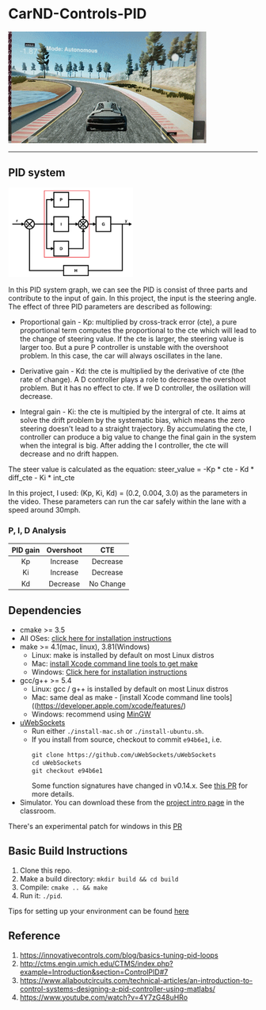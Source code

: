 # CarND-Controls-PID

<img src="./graph/result.gif">

---

## PID system

<img src="./graph/system.PNG" width="50%" height="50%">

In this PID system graph, we can see the PID is consist of three parts and contribute to the input of gain. In this project, the input is the steering angle.
The effect of three PID parameters are described as following: 

* Proportional gain - Kp: multiplied by cross-track error (cte), a pure proportional term computes the proportional to the cte which will lead to the change of steering value. If the cte is larger, the steering value is larger too. But a pure P controller is unstable with the overshoot problem. In this case, the car will always oscillates in the lane.
 
* Derivative gain - Kd: the cte is multiplied by the derivative of cte (the rate of change). A D controller plays a role to decrease the overshoot problem. But it has no effect to cte. If we D controller, the osillation will decrease.
 
* Integral gain - Ki: the cte is multipied by the intergral of cte. It aims at solve the drift problem by the systematic bias, which means the zero steering doesn't lead to a straight trajectory. By accumulating the cte, I controller can produce a big value to change the final gain in the system when the integral is big. After adding the I controller, the cte will decrease and no drift happen.


The steer value is calculated as the equation:
steer_value = -Kp * cte - Kd * diff_cte - Ki * int_cte

In this project, I used: (Kp, Ki, Kd) = (0.2, 0.004, 3.0) as the parameters in the video. These parameters can run the car safely within the lane with a speed around 30mph.

### P, I, D Analysis

| PID gain    | Overshoot | CTE|
| :--------:    |  :-----:  | :------:  |
| Kp          |Increase       | Decrease    |
| Ki         | Increase     | Decrease    |
| Kd           | Decrease      | No Change   |


## Dependencies

* cmake >= 3.5
 * All OSes: [click here for installation instructions](https://cmake.org/install/)
* make >= 4.1(mac, linux), 3.81(Windows)
  * Linux: make is installed by default on most Linux distros
  * Mac: [install Xcode command line tools to get make](https://developer.apple.com/xcode/features/)
  * Windows: [Click here for installation instructions](http://gnuwin32.sourceforge.net/packages/make.htm)
* gcc/g++ >= 5.4
  * Linux: gcc / g++ is installed by default on most Linux distros
  * Mac: same deal as make - [install Xcode command line tools]((https://developer.apple.com/xcode/features/)
  * Windows: recommend using [MinGW](http://www.mingw.org/)
* [uWebSockets](https://github.com/uWebSockets/uWebSockets)
  * Run either `./install-mac.sh` or `./install-ubuntu.sh`.
  * If you install from source, checkout to commit `e94b6e1`, i.e.
    ```
    git clone https://github.com/uWebSockets/uWebSockets 
    cd uWebSockets
    git checkout e94b6e1
    ```
    Some function signatures have changed in v0.14.x. See [this PR](https://github.com/udacity/CarND-MPC-Project/pull/3) for more details.
* Simulator. You can download these from the [project intro page](https://github.com/udacity/self-driving-car-sim/releases) in the classroom.

There's an experimental patch for windows in this [PR](https://github.com/udacity/CarND-PID-Control-Project/pull/3)

## Basic Build Instructions

1. Clone this repo.
2. Make a build directory: `mkdir build && cd build`
3. Compile: `cmake .. && make`
4. Run it: `./pid`. 

Tips for setting up your environment can be found [here](https://classroom.udacity.com/nanodegrees/nd013/parts/40f38239-66b6-46ec-ae68-03afd8a601c8/modules/0949fca6-b379-42af-a919-ee50aa304e6a/lessons/f758c44c-5e40-4e01-93b5-1a82aa4e044f/concepts/23d376c7-0195-4276-bdf0-e02f1f3c665d)


## Reference

1. https://innovativecontrols.com/blog/basics-tuning-pid-loops
2. http://ctms.engin.umich.edu/CTMS/index.php?example=Introduction&section=ControlPID#7
3. https://www.allaboutcircuits.com/technical-articles/an-introduction-to-control-systems-designing-a-pid-controller-using-matlabs/
4. https://www.youtube.com/watch?v=4Y7zG48uHRo







